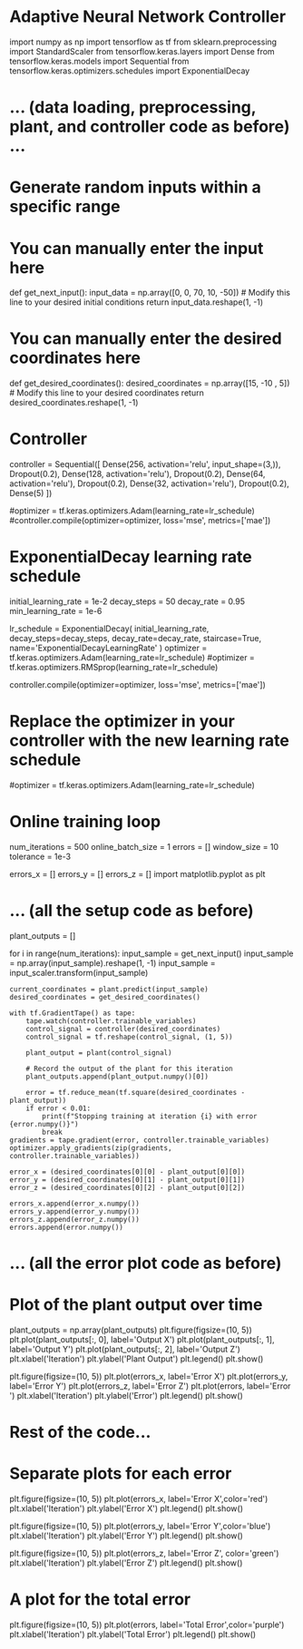 # Adaptive Neural Network Controller
import numpy as np
import tensorflow as tf
from sklearn.preprocessing import StandardScaler
from tensorflow.keras.layers import Dense
from tensorflow.keras.models import Sequential
from tensorflow.keras.optimizers.schedules import ExponentialDecay

# ... (data loading, preprocessing, plant, and controller code as before) ...
# Generate random inputs within a specific range
# You can manually enter the input here
def get_next_input():
    input_data = np.array([0, 0, 70, 10, -50])  # Modify this line to your desired initial conditions
    return input_data.reshape(1, -1)

# You can manually enter the desired coordinates here
def get_desired_coordinates():
    desired_coordinates = np.array([15, -10 , 5])  # Modify this line to your desired coordinates
    return desired_coordinates.reshape(1, -1)



# Controller
controller = Sequential([
    Dense(256, activation='relu', input_shape=(3,)),
    Dropout(0.2),
    Dense(128, activation='relu'),
    Dropout(0.2),
    Dense(64, activation='relu'),
    Dropout(0.2),
    Dense(32, activation='relu'),
    Dropout(0.2),
    Dense(5)
])

#optimizer = tf.keras.optimizers.Adam(learning_rate=lr_schedule)
#controller.compile(optimizer=optimizer, loss='mse', metrics=['mae'])
# ExponentialDecay learning rate schedule
initial_learning_rate = 1e-2
decay_steps = 50
decay_rate = 0.95
min_learning_rate = 1e-6

lr_schedule = ExponentialDecay(
    initial_learning_rate,
    decay_steps=decay_steps,
    decay_rate=decay_rate,
    staircase=True,
    name='ExponentialDecayLearningRate'
)
optimizer = tf.keras.optimizers.Adam(learning_rate=lr_schedule)
#optimizer = tf.keras.optimizers.RMSprop(learning_rate=lr_schedule)

controller.compile(optimizer=optimizer, loss='mse', metrics=['mae'])
# Replace the optimizer in your controller with the new learning rate schedule
#optimizer = tf.keras.optimizers.Adam(learning_rate=lr_schedule)

# Online training loop
num_iterations = 500
online_batch_size = 1
errors = []
window_size = 10
tolerance = 1e-3


errors_x = []
errors_y = []
errors_z = []
import matplotlib.pyplot as plt

# ... (all the setup code as before)

plant_outputs = []

for i in range(num_iterations):
    input_sample = get_next_input()
    input_sample = np.array(input_sample).reshape(1, -1)
    input_sample = input_scaler.transform(input_sample)

    current_coordinates = plant.predict(input_sample)
    desired_coordinates = get_desired_coordinates()

    with tf.GradientTape() as tape:
        tape.watch(controller.trainable_variables)
        control_signal = controller(desired_coordinates)
        control_signal = tf.reshape(control_signal, (1, 5))

        plant_output = plant(control_signal)

        # Record the output of the plant for this iteration
        plant_outputs.append(plant_output.numpy()[0])

        error = tf.reduce_mean(tf.square(desired_coordinates - plant_output))
        if error < 0.01:
            print(f"Stopping training at iteration {i} with error {error.numpy()}")
            break
    gradients = tape.gradient(error, controller.trainable_variables)
    optimizer.apply_gradients(zip(gradients, controller.trainable_variables))

    error_x = (desired_coordinates[0][0] - plant_output[0][0])
    error_y = (desired_coordinates[0][1] - plant_output[0][1])
    error_z = (desired_coordinates[0][2] - plant_output[0][2])

    errors_x.append(error_x.numpy())
    errors_y.append(error_y.numpy())
    errors_z.append(error_z.numpy())
    errors.append(error.numpy())

# ... (all the error plot code as before)

# Plot of the plant output over time
plant_outputs = np.array(plant_outputs)
plt.figure(figsize=(10, 5))
plt.plot(plant_outputs[:, 0], label='Output X')
plt.plot(plant_outputs[:, 1], label='Output Y')
plt.plot(plant_outputs[:, 2], label='Output Z')
plt.xlabel('Iteration')
plt.ylabel('Plant Output')
plt.legend()
plt.show()



plt.figure(figsize=(10, 5))
plt.plot(errors_x, label='Error X')
plt.plot(errors_y, label='Error Y')
plt.plot(errors_z, label='Error Z')
plt.plot(errors, label='Error ')
plt.xlabel('Iteration')
plt.ylabel('Error')
plt.legend()
plt.show()

# Rest of the code...

# Separate plots for each error
plt.figure(figsize=(10, 5))
plt.plot(errors_x, label='Error X',color='red')
plt.xlabel('Iteration')
plt.ylabel('Error X')
plt.legend()
plt.show()

plt.figure(figsize=(10, 5))
plt.plot(errors_y, label='Error Y',color='blue')
plt.xlabel('Iteration')
plt.ylabel('Error Y')
plt.legend()
plt.show()

plt.figure(figsize=(10, 5))
plt.plot(errors_z, label='Error Z', color='green')
plt.xlabel('Iteration')
plt.ylabel('Error Z')
plt.legend()
plt.show()

# A plot for the total error
plt.figure(figsize=(10, 5))
plt.plot(errors, label='Total Error',color='purple')
plt.xlabel('Iteration')
plt.ylabel('Total Error')
plt.legend()
plt.show()




    

   
